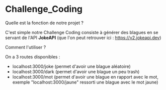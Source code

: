 # Challenge_Coding

Quelle est la fonction de notre projet ?

C'est simple notre Challenge Coding consiste à générer des blagues en se servant de l'API **JokeAPI** (que l'on peut retrouver ici : https://v2.jokeapi.dev)

Comment l'utiliser ?

On a 3 routes disponibles :
- localhost:3000/joke (permet d'avoir une blague aléatoire)
- localhost:3000/dark (permet d'avoir une blague un peu trash)
- localhost:3000/mot  (permet d'avoir une blague en rapport avec le mot, exemple "localhost:3000/jaune" ressorti une blague avec le mot jaune)
